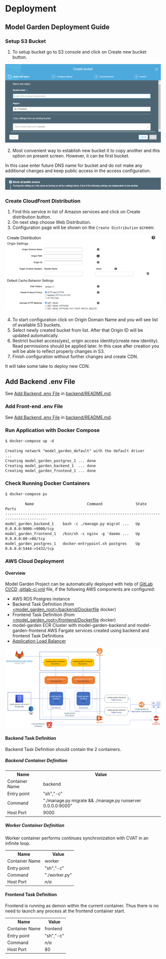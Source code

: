# Deployment

## Model Garden Deployment Guide

### Setup S3 Bucket
1. To setup bucket go to S3 console and click on Create new bucket button.


![Bucket Creation](../docs/images/setup/setup_s3_bucket_creation.png)

2. Most convenient way to establish new bucket it to copy another and this
option on present screen. However, it can be first bucket.

In this case enter future DNS name for bucket and do not make any additional
changes and keep public access in the access configuration.

![Bucket Access Configuration](../docs/images/setup/setup_s3_bucket_access.png)

### Create CloudFront Distribution

1. Find this service in list of Amazon services and click on Create distribution
 button.
2. On next step choose Web Distribution.
3. Configuration page will be shown on the `Create Distribution` screen:

![CloudFront Create Distributio](../docs/images/setup/setup_cloudfront_create_distribution.png)

4. To start configuration click on Origin Domain Name and you will see list of
 available S3 buckets.
5. Select newly created bucket from list. After that Origin ID will be updated
 automatically.
6. Restrict bucket access(yes), origin access identity(create new identity).
 Read permissions should be applied later. In this case after creation you will
 be able to reflect properly changes in S3.
7. Finish configuration without further changes and create CDN.

It will take some take to deploy new CDN.

## Add Backend .env File
See [Add Backend .env File](../backend/README.md#add-backend-env-file) in
 [backend/README.md](../backend/README.md).

### Add Front-end .env File
See [Add Backend .env File](../backend/README.md#add-backend-env-file) in
 [backend/README.md](../backend/README.md).

### Run Application with Docker Compose
```
$ docker-compose up -d

Creating network "model_garden_default" with the default driver
...
Creating model_garden_postgres_1 ... done
Creating model_garden_backend_1  ... done
Creating model_garden_frontend_1 ... done
```

### Check Running Docker Containers
```
$ docker-compose ps

         Name                        Command               State           Ports         
-----------------------------------------------------------------------------------------
model_garden_backend_1    bash -c ./manage.py migrat ...   Up      0.0.0.0:9000->9000/tcp
model_garden_frontend_1   /bin/sh -c nginx -g 'daemo ...   Up      0.0.0.0:80->80/tcp    
model_garden_postgres_1   docker-entrypoint.sh postgres    Up      0.0.0.0:5444->5432/tcp
```

### AWS Cloud Deployment

#### Overview

Model Garden Project can be automatically deployed with help of 
 [GitLab CI/CD](http://docs.gitlab.com/ee/ci/) [.gitlab-ci.yml](../.gitlab-ci.yml) file,
 if the following AWS components are configured:
 * AWS RDS Postgres instance
 * Backend Task Definition (from
  [<model_garden_root>/backend/Dockerfile](../backend/Dockerfile) docker)
 * Frontend Task Definition (from
  [<model_garden_root>/frontend/Dockerfile](../frontend/Dockerfile) docker)
 * model-garden ECR Cluster with model-garden-backend and model-garden-frontend
  AWS Fargate services created using backend and frontend Task Definitions  
 * [Application Load Balancer](http://www.aws.amazon.com/elasticloadbalancing)
 
 ![Model Garden AWS Deployment Diagram](../docs/images/deploy/deploy_model_garden_aws_diagram.png)

#### Backend Task Definition

Backend Task Definition should contain the 2 containers.

##### Backend Container Definition

<table style="width:100%">
  <tr>
    <th>Name</th>
    <th>Value</th>
  </tr>
  <tr>
    <td>Container Name</td>
    <td>backend</td>
  </tr>
  <tr>
    <td>Entry point</td>
    <td>"sh","-c"</td>
  </tr>
  <tr>
    <td>Command</td>
    <td>"./manage.py migrate && ./manage.py runserver 0.0.0.0:9000"</td>
  </tr>
  <tr>
    <td>Host Port</td>
    <td>9000</td>
  </tr>
</table>

##### Worker Container Definition

Worker container performs continues synchronization with CVAT in an infinite loop.

<table style="width:100%">
  <tr>
    <th>Name</th>
    <th>Value</th>
  </tr>
  <tr>
    <td>Container Name</td>
    <td>worker</td>
  </tr>
  <tr>
    <td>Entry point</td>
    <td>"sh","-c"</td>
  </tr>
  <tr>
    <td>Command</td>
    <td>"./worker.py"</td>
  </tr>
  <tr>
    <td>Host Port</td>
    <td><i>n/a</i></td>
  </tr>
</table>

#### Frontend Task Definition

Frontend is running as demon within the current container. Thus there is no need
 to launch any process at the frontend container start.

<table style="width:100%">
  <tr>
    <th>Name</th>
    <th>Value</th>
  </tr>
  <tr>
    <td>Container Name</td>
    <td>frontend</td>
  </tr>
  <tr>
    <td>Entry point</td>
    <td>"sh","-c"</td>
  </tr>
  <tr>
    <td>Command</td>
    <td><i>n/a</i></td>
  </tr>
  <tr>
    <td>Host Port</td>
    <td>80</td>
  </tr>
</table>
